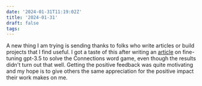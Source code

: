 ```yaml
---
date: '2024-01-31T11:19:02Z'
title: '2024-01-31'
draft: false
tags:
---
```


A new thing I am trying is sending thanks to folks who write articles or build projects that I find useful.
I got a taste of this after writing an [article](/posts/2024/fine-tuning-connections) on fine-tuning gpt-3.5 to solve the Connections word game, even though the results didn't turn out that well.
Getting the positive feedback was quite motivating and my hope is to give others the same appreciation for the positive impact their work makes on me.
